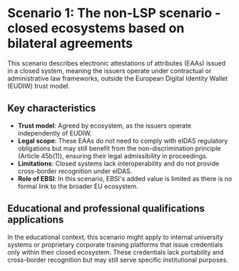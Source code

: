 # Scenario 1: **The non-LSP scenario** - closed ecosystems based on bilateral agreements

This scenario describes electronic attestations of attributes (EAAs) issued in a closed system, meaning the issuers operate under contractual or administrative law frameworks, outside the European Digital Identity Wallet (EUDIW) trust model.

## Key characteristics

- **Trust model**: Agreed by ecosystem, as the issuers operate independently of EUDIW.
- **Legal scope**: These EAAs do not need to comply with eIDAS regulatory obligations but may still benefit from the non-discrimination principle (Article 45b(1)), ensuring their legal admissibility in proceedings.
- **Limitations**: Closed systems lack interoperability and do not provide cross-border recognition under eIDAS.
- **Role of EBSI**: In this scenario, EBSI's added value is limited as there is no formal link to the broader EU ecosystem.


## Educational and professional qualifications applications

In the educational context, this scenario might apply to internal university systems or proprietary corporate training platforms that issue credentials only within their closed ecosystem. These credentials lack portability and cross-border recognition but may still serve specific institutional purposes.